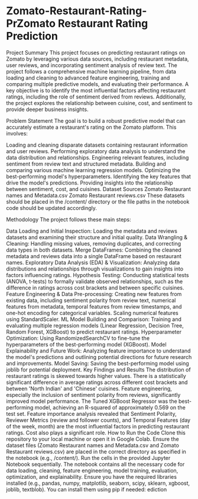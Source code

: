 ﻿# Zomato-Restaurant-Rating-PrZomato Restaurant Rating Prediction
Project Summary
This project focuses on predicting restaurant ratings on Zomato by leveraging various data sources, including restaurant metadata, user reviews, and incorporating sentiment analysis of review text. The project follows a comprehensive machine learning pipeline, from data loading and cleaning to advanced feature engineering, training and comparing multiple predictive models, and evaluating their performance. A key objective is to identify the most influential factors affecting restaurant ratings, including the role of sentiment derived from reviews. Additionally, the project explores the relationship between cuisine, cost, and sentiment to provide deeper business insights.

Problem Statement
The goal is to build a robust predictive model that can accurately estimate a restaurant's rating on the Zomato platform. This involves:

Loading and cleaning disparate datasets containing restaurant information and user reviews.
Performing exploratory data analysis to understand the data distribution and relationships.
Engineering relevant features, including sentiment from review text and structured metadata.
Building and comparing various machine learning regression models.
Optimizing the best-performing model's hyperparameters.
Identifying the key features that drive the model's predictions.
Providing insights into the relationship between sentiment, cost, and cuisines.
Dataset Sources
Zomato Restaurant names and Metadata.csv
Zomato Restaurant reviews.csv
These datasets should be placed in the /content/ directory or the file paths in the notebook code should be updated accordingly.

Methodology
The project follows these main steps:

Data Loading and Initial Inspection: Loading the metadata and reviews datasets and examining their structure and initial quality.
Data Wrangling & Cleaning: Handling missing values, removing duplicates, and correcting data types in both datasets.
Merge DataFrames: Combining the cleaned metadata and reviews data into a single DataFrame based on restaurant names.
Exploratory Data Analysis (EDA) & Visualization: Analyzing data distributions and relationships through visualizations to gain insights into factors influencing ratings.
Hypothesis Testing: Conducting statistical tests (ANOVA, t-tests) to formally validate observed relationships, such as the difference in ratings across cost brackets and between specific cuisines.
Feature Engineering & Data Pre-processing: Creating new features from existing data, including sentiment polarity from review text, numerical features from metadata, temporal features from review timestamps, and one-hot encoding for categorical variables. Scaling numerical features using StandardScaler.
ML Model Building and Comparison: Training and evaluating multiple regression models (Linear Regression, Decision Tree, Random Forest, XGBoost) to predict restaurant ratings.
Hyperparameter Optimization: Using RandomizedSearchCV to fine-tune the hyperparameters of the best-performing model (XGBoost).
Model Explainability and Future Work: Analyzing feature importance to understand the model's predictions and outlining potential directions for future research and improvements.
Model Saving: Saving the best-performing model using joblib for potential deployment.
Key Findings and Results
The distribution of restaurant ratings is skewed towards higher values.
There is a statistically significant difference in average ratings across different cost brackets and between 'North Indian' and 'Chinese' cuisines.
Feature engineering, especially the inclusion of sentiment polarity from reviews, significantly improved model performance.
The Tuned XGBoost Regressor was the best-performing model, achieving an R-squared of approximately 0.569 on the test set.
Feature importance analysis revealed that Sentiment Polarity, Reviewer Metrics (review and follower counts), and Temporal Features (day of the week, month) are the most influential factors in predicting restaurant ratings. Cost also plays a significant role.
How to Run the Code
Clone this repository to your local machine or open it in Google Colab.
Ensure the dataset files (Zomato Restaurant names and Metadata.csv and Zomato Restaurant reviews.csv) are placed in the correct directory as specified in the notebook (e.g., /content/).
Run the cells in the provided Jupyter Notebook sequentially. The notebook contains all the necessary code for data loading, cleaning, feature engineering, model training, evaluation, optimization, and explainability.
Ensure you have the required libraries installed (e.g., pandas, numpy, matplotlib, seaborn, scipy, sklearn, xgboost, joblib, textblob). You can install them using pip if needed:
ediction
